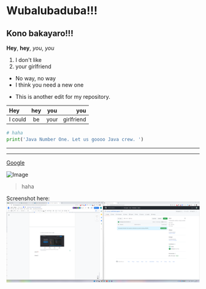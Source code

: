 # Wubalubaduba!!!
## Kono bakayaro!!!

**Hey**, **hey**, *you*, *you*

1. I don't like
2. your girlfriend

- No way, no way
- I think you need a new one

* This is another edit for my repository. 


|Hey|hey|you|you|
|:----|:----:|:----:|----:|
|I could|be|your|girlfriend|

````Python
# haha
print('Java Number One. Let us goooo Java crew. ')
```` 

---
***


[Google](www.google.com)

![Image](https://www.google.com/images/branding/googlelogo/1x/googlelogo_color_272x92dp.png)

> haha

Screenshot here: 
![Image](\pics/screenshot.png)